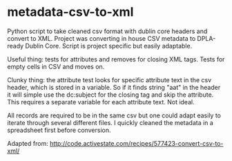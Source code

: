 # metadata-csv-to-xml
Python script to take cleaned csv format with dublin core headers and convert to XML. Project was converting in house CSV metadata to DPLA-ready Dublin Core. Script is project specific but easily adaptable.

Useful thing: tests for attributes and removes for closing XML tags. Tests for empty cells in CSV and moves on.

Clunky thing: the attribute test looks for specific attribute text in the csv header, which is stored in a variable. So if it finds string "aat" in the header it will simple use the dc:subject for the closing tag and skip the attribute. This requires a separate variable for each attribute text. Not ideal.

All records are required to be in the same csv but one could adapt easily to iterate through several different files. I quickly cleaned the metadata in a spreadsheet first before conversion.

Adapted from: http://code.activestate.com/recipes/577423-convert-csv-to-xml/

